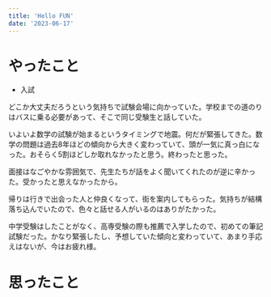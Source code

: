 ```yaml
---
title: 'Hello FUN'
date: '2023-06-17'
---
```


# やったこと

- 入試

どこか大丈夫だろうという気持ちで試験会場に向かっていた。学校までの道のりはバスに乗る必要があって、そこで同じ受験生と話していた。


いよいよ数学の試験が始まるというタイミングで地震。何だが緊張してきた。数学の問題は過去8年ほどの傾向から大きく変わっていて、頭が一気に真っ白になった。おそらく5割ほどしか取れなかったと思う。終わったと思った。


面接はなごやかな雰囲気で、先生たちが話をよく聞いてくれたのが逆に辛かった。受かったと思えなかったから。


帰りは行きで出会った人と仲良くなって、街を案内してもらった。気持ちが結構落ち込んでいたので、色々と話せる人がいるのはありがたかった。


中学受験はしたことがなく、高専受験の際も推薦で入学したので、初めての筆記試験だった。かなり緊張したし、予想していた傾向と変わっていて、あまり手応えはないが、今はお疲れ様。


# 思ったこと

